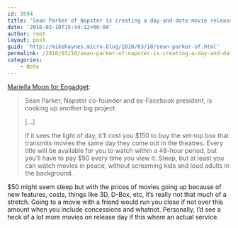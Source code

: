 ```yaml
---
id: 1694
title: 'Sean Parker of Napster is creating a day-and-date movie release service'
date: '2016-03-10T15:44:12+00:00'
author: root
layout: post
guid: 'http://mikehaynes.micro.blog/2016/03/10/sean-parker-of.html'
permalink: /2016/03/10/sean-parker-of-napster-is-creating-a-day-and-date-movie-release-service/
categories:
    - Note
---
```


[Mariella Moon for Engadget](https://www.engadget.com/2016-03-10-the-screening-room-movies.html):

> Sean Parker, Napster co-founder and ex-Facebook president, is cooking up another big project.
> 
>  \[…\]
> 
>  If it sees the light of day, it’ll cost you $150 to buy the set-top box that transmits movies the same day they come out in the theatres. Every title will be available for you to watch within a 48-hour period, but you’ll have to pay $50 every time you view it. Steep, but at least you can watch movies in peace, without screaming kids and loud adults in the background.

$50 might seem steep but with the prices of movies going up because of new features, costs, things like 3D, D-Box, etc, it’s really not that much of a stretch. Going to a movie with a friend would run you close if not over this amount when you include concessions and whatnot. Personally, I’d see a heck of a lot more movies on release day if this where an actual service.